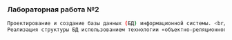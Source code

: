 ### Лабораторная работа №2

```bash
Проектирование и создание базы данных (БД) информационной системы. <br/>
Реализация структуры БД использованием технологии «объектно-реляционного отображения» - Object-Relational Mapping (ORM).<br/>
```
